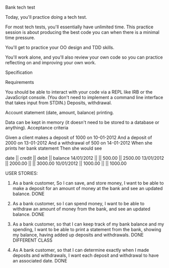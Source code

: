 Bank tech test

Today, you'll practice doing a tech test.

For most tech tests, you'll essentially have unlimited time. This practice session is about producing the best code you can when there is a minimal time pressure.

You'll get to practice your OO design and TDD skills.

You'll work alone, and you'll also review your own code so you can practice reflecting on and improving your own work.

Specification

Requirements

You should be able to interact with your code via a REPL like IRB or the JavaScript console. (You don't need to implement a command line interface that takes input from STDIN.)
Deposits, withdrawal.

Account statement (date, amount, balance) printing.

Data can be kept in memory (it doesn't need to be stored to a database or anything).
Acceptance criteria

Given a client makes a deposit of 1000 on 10-01-2012
And a deposit of 2000 on 13-01-2012
And a withdrawal of 500 on 14-01-2012
When she prints her bank statement
Then she would see

date || credit || debit || balance
14/01/2012 || || 500.00 || 2500.00
13/01/2012 || 2000.00 || || 3000.00
10/01/2012 || 1000.00 || || 1000.00



USER STORIES:

1) As a bank customer, So I can save, and store money, I want to be able to make a deposit for an amount of money at the bank and see an updated balance.
DONE

2) As a bank customer, so I can spend money, I want to be able to withdraw an amount of money from the bank, and see an updated balance.
DONE


3) As a bank customer, so that I can keep track of my bank balance and my spending, I want to be able to print a statement from the bank, showing my balance, having added up deposits and withdrawals.
DONE
DIFFERENT CLASS

4) As A bank customer, so that I can determine exactly when I made deposits and withdrawals, I want each deposit and withdrawal to have an associated date.
DONE
